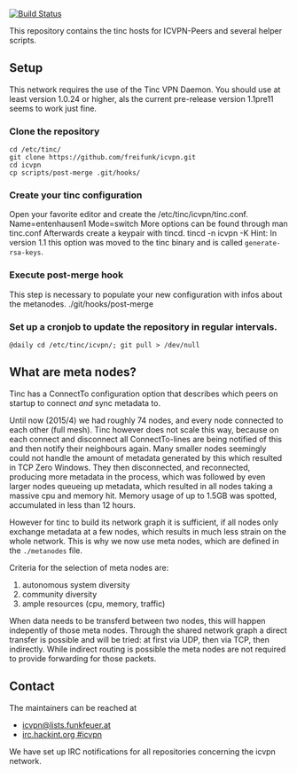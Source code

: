 [![Build Status](https://travis-ci.org/freifunk/icvpn.svg?branch=master)](https://travis-ci.org/freifunk/icvpn)

This repository contains the tinc hosts for ICVPN-Peers and several helper scripts.

## Setup

This network requires the use of the Tinc VPN Daemon. You should use at least version 1.0.24 or higher, als the
current pre-release version 1.1pre11 seems to work just fine.

### Clone the repository
    cd /etc/tinc/
    git clone https://github.com/freifunk/icvpn.git
    cd icvpn
    cp scripts/post-merge .git/hooks/

### Create your tinc configuration

Open your favorite editor and create the /etc/tinc/icvpn/tinc.conf.
    Name=entenhausen1
    Mode=switch
More options can be found through
    man tinc.conf
Afterwards create a keypair with tincd.
    tincd -n icvpn -K
Hint: In version 1.1 this option was moved to the tinc binary and is called <code>generate-rsa-keys</code>.

### Execute post-merge hook

This step is necessary to populate your new configuration with infos about the metanodes.
    ./git/hooks/post-merge

### Set up a cronjob to update the repository in regular intervals.

    @daily cd /etc/tinc/icvpn/; git pull > /dev/null

## What are meta nodes?

Tinc has a ConnectTo configuration option that describes which peers on startup to connect *and* sync metadata to.

Until now (2015/4) we had roughly 74 nodes, and every node connected to each other (full mesh). Tinc however 
does not scale this way, because on each connect and disconnect all ConnectTo-lines are being notified of this
and then notify their neighbours again. Many smaller nodes seemingly could not handle the amount of metadata generated 
by this which resulted in TCP Zero Windows. They then disconnected, and reconnected, producing more metadata in
the process, which was followed by even larger nodes queueing up metadata, which resulted in all nodes taking
a massive cpu and memory hit. Memory usage of up to 1.5GB was spotted, accumulated in less than 12 hours.

However for tinc to build its network graph it is sufficient, if all nodes only exchange metadata at a few nodes,
which results in much less strain on the whole network. This is why we now use meta nodes, which are defined in
the `./metanodes` file.

Criteria for the selection of meta nodes are:
1) autonomous system diversity
2) community diversity
3) ample resources (cpu, memory, traffic)

When data needs to be transferd between two nodes, this will happen indepently of those meta nodes. Through the shared
network graph a direct transfer is possible and will be tried: at first via UDP, then via TCP, then indirectly. While
indirect routing is possible the meta nodes are not required to provide forwarding for those packets.

## Contact

The maintainers can be reached at
- [icvpn@lists.funkfeuer.at](mailto:icvpn@lists.funkfeuer.at)
- [irc.hackint.org #icvpn](irc://irc.hackint.org/icvpn)

We have set up IRC notifications for all repositories concerning the icvpn network.


